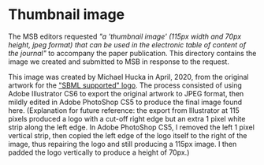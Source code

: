 Thumbnail image
===============

The MSB editors requested _"a 'thumbnail image' (115px width and 70px height, jpeg format) that can be used in the electronic table of content of the journal"_ to accompany the paper publication.  This directory contains the image we created and submitted to MSB in response to the request.

This image was created by Michael Hucka in April, 2020, from the original artwork for the ["SBML supported" logo](https://github.com/sbmlteam/logos-and-promos). The process consisted of using Adobe Illustrator CS6 to export the original artwork to JPEG format, then mildly edited in Adobe PhotoShop CS5 to produce the final image found here.  (Explanation for future reference: the export from Illustrator at 115 pixels produced a logo with a cut-off right edge but an extra 1&nbsp;pixel white strip along the left edge.  In Adobe PhotoShop CS5, I removed the left 1&nbsp;pixel vertical strip, then copied the left edge of the logo itself to the right of the image, thus repairing the logo and still producing a 115px image.  I then padded the logo vertically to produce a height of 70px.)
